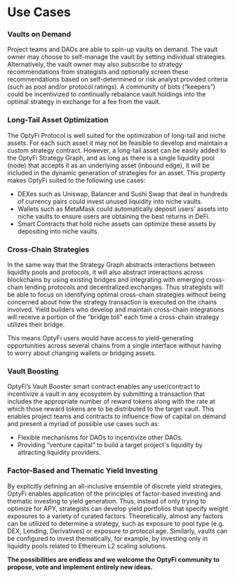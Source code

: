 # Use Cases

### Vaults on Demand

Project teams and DAOs are able to spin-up vaults on demand. The vault owner may choose to self-manage the vault by setting individual strategies. Alternatively, the vault owner may also subscribe to strategy recommendations from strategists and optionally screen these recommendations based on self-determined or risk analyst provided criteria \(such as pool and/or protocol ratings\). A community of bots \(“keepers”\) could be incentivized to continually rebalance vault holdings into the optimal strategy in exchange for a fee from the vault.

### Long-Tail Asset Optimization

The OptyFi Protocol is well suited for the optimization of long-tail and niche assets. For each such asset it may not be feasible to develop and maintain a custom strategy contract. However, a long-tail asset can be easily added to the OptyFi Strategy Graph, and as long as there is a single liquidity pool \(node\) that accepts it as an underlying asset \(inbound edge\), it will be included in the dynamic generation of strategies for an asset. This property makes OptyFi suited to the following use cases:

* DEXes such as Uniswap, Balancer and Sushi Swap that deal in hundreds of currency pairs could invest unused liquidity into niche vaults.
* Wallets such as MetaMask could automatically deposit users’ assets into niche vaults to ensure users are obtaining the best returns in DeFi.
* Smart Contracts that hold niche assets can optimize these assets by depositing into niche vaults.

### Cross-Chain Strategies

In the same way that the Strategy Graph abstracts interactions between liquidity pools and protocols, it will also abstract interactions across blockchains by using existing bridges and integrating with emerging cross-chain lending protocols and decentralized exchanges. Thus strategists will be able to focus on identifying optimal cross-chain strategies without being concerned about how the strategy transaction is executed on the chains involved. Yield builders who develop and maintain cross-chain integrations will receive a portion of the “bridge toll” each time a cross-chain strategy utilizes their bridge.

This means OptyFi users would have access to yield-generating opportunities across several chains from a single interface without having to worry about changing wallets or bridging assets.

### Vault Boosting

OptyFi’s Vault Booster smart contract enables any user/contract to incentivize a vault in any ecosystem by submitting a transaction that includes the appropriate number of reward tokens along with the rate at which those reward tokens are to be distributed to the target vault. This enables project teams and contracts to influence flow of capital on demand and present a myriad of possible use cases such as:

* Flexible mechanisms for DAOs to incentivize other DAOs.
* Providing “venture capital” to build a target project's liquidity by attracting liquidity providers.

### Factor-Based and Thematic Yield Investing

By explicitly defining an all-inclusive ensemble of discrete yield strategies, OptyFi enables application of the principles of factor-based investing and thematic investing to yield generation. Thus, instead of only trying to optimize for APY, strategists can develop yield portfolios that specify weight exposures to a variety of curated factors. Theoretically, almost any factors can be utilized to determine a strategy, such as exposure to pool type \(e.g. DEX, Lending, Derivatives\) or exposure to protocol age. Similarly, vaults can be configured to invest thematically, for example, by investing only in liquidity pools related to Ethereum L2 scaling solutions.

**The possibilities are endless and we welcome the OptyFi community to propose, vote and implement entirely new ideas.**
